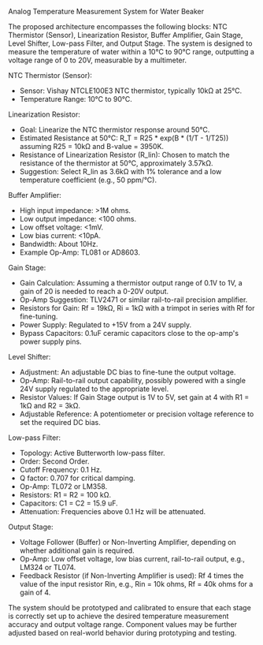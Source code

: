 Analog Temperature Measurement System for Water Beaker

The proposed architecture encompasses the following blocks: NTC Thermistor (Sensor), Linearization Resistor, Buffer Amplifier, Gain Stage, Level Shifter, Low-pass Filter, and Output Stage. The system is designed to measure the temperature of water within a 10°C to 90°C range, outputting a voltage range of 0 to 20V, measurable by a multimeter.

NTC Thermistor (Sensor):
- Sensor: Vishay NTCLE100E3 NTC thermistor, typically 10kΩ at 25°C.
- Temperature Range: 10°C to 90°C.

Linearization Resistor:
- Goal: Linearize the NTC thermistor response around 50°C.
- Estimated Resistance at 50°C: R_T = R25 * exp(B * (1/T - 1/T25)) assuming R25 = 10kΩ and B-value = 3950K.
- Resistance of Linearization Resistor (R_lin): Chosen to match the resistance of the thermistor at 50°C, approximately 3.57kΩ.
- Suggestion: Select R_lin as 3.6kΩ with 1% tolerance and a low temperature coefficient (e.g., 50 ppm/°C).

Buffer Amplifier:
- High input impedance: >1M ohms.
- Low output impedance: <100 ohms.
- Low offset voltage: <1mV.
- Low bias current: <10pA.
- Bandwidth: About 10Hz.
- Example Op-Amp: TL081 or AD8603.

Gain Stage:
- Gain Calculation: Assuming a thermistor output range of 0.1V to 1V, a gain of 20 is needed to reach a 0-20V output.
- Op-Amp Suggestion: TLV2471 or similar rail-to-rail precision amplifier.
- Resistors for Gain: Rf = 19kΩ, Ri = 1kΩ with a trimpot in series with Rf for fine-tuning.
- Power Supply: Regulated to +15V from a 24V supply.
- Bypass Capacitors: 0.1uF ceramic capacitors close to the op-amp's power supply pins.

Level Shifter:
- Adjustment: An adjustable DC bias to fine-tune the output voltage.
- Op-Amp: Rail-to-rail output capability, possibly powered with a single 24V supply regulated to the appropriate level.
- Resistor Values: If Gain Stage output is 1V to 5V, set gain at 4 with R1 = 1kΩ and R2 = 3kΩ.
- Adjustable Reference: A potentiometer or precision voltage reference to set the required DC bias.

Low-pass Filter:
- Topology: Active Butterworth low-pass filter.
- Order: Second Order.
- Cutoff Frequency: 0.1 Hz.
- Q factor: 0.707 for critical damping.
- Op-Amp: TL072 or LM358.
- Resistors: R1 = R2 = 100 kΩ.
- Capacitors: C1 = C2 = 15.9 uF.
- Attenuation: Frequencies above 0.1 Hz will be attenuated.

Output Stage:
- Voltage Follower (Buffer) or Non-Inverting Amplifier, depending on whether additional gain is required.
- Op-Amp: Low offset voltage, low bias current, rail-to-rail output, e.g., LM324 or TL074.
- Feedback Resistor (if Non-Inverting Amplifier is used): Rf 4 times the value of the input resistor Rin, e.g., Rin = 10k ohms, Rf = 40k ohms for a gain of 4.

The system should be prototyped and calibrated to ensure that each stage is correctly set up to achieve the desired temperature measurement accuracy and output voltage range. Component values may be further adjusted based on real-world behavior during prototyping and testing.
